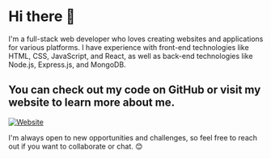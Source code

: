 # Hi there 👋

I'm a full-stack web developer who loves creating websites and applications for various platforms. I have experience with front-end technologies like HTML, CSS, JavaScript, and React, as well as back-end technologies like Node.js, Express.js, and MongoDB.

## You can check out my code on GitHub or visit my website to learn more about me.

[![Website](https://img.shields.io/badge/website-your_website_url-blue)](http://shiddharth-portfolio.vercel.app/)

I'm always open to new opportunities and challenges, so feel free to reach out if you want to collaborate or chat. 😊
